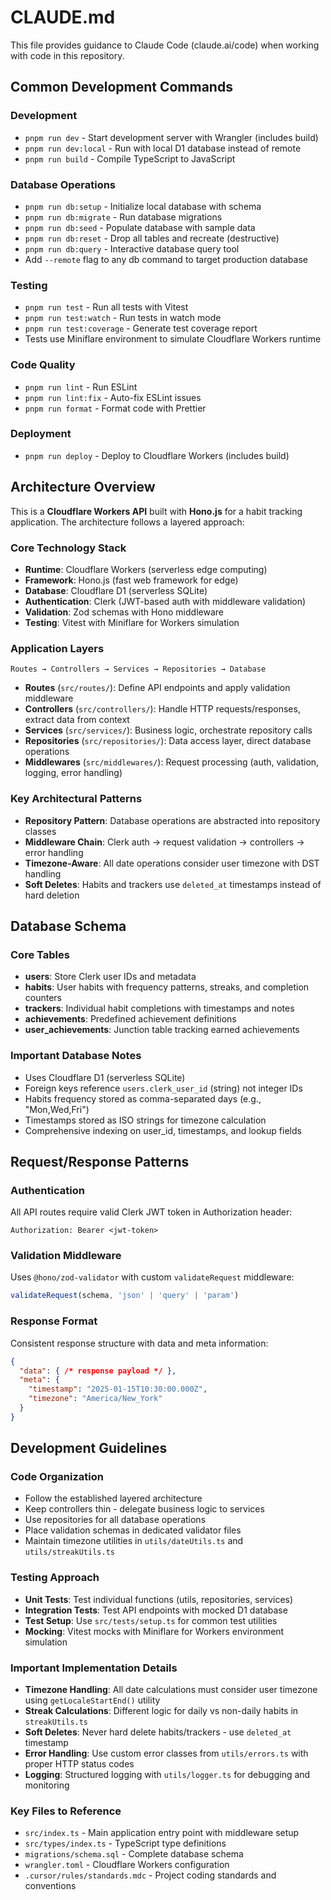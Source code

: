 # CLAUDE.md

This file provides guidance to Claude Code (claude.ai/code) when working with code in this repository.

## Common Development Commands

### Development
- `pnpm run dev` - Start development server with Wrangler (includes build)
- `pnpm run dev:local` - Run with local D1 database instead of remote
- `pnpm run build` - Compile TypeScript to JavaScript

### Database Operations
- `pnpm run db:setup` - Initialize local database with schema
- `pnpm run db:migrate` - Run database migrations 
- `pnpm run db:seed` - Populate database with sample data
- `pnpm run db:reset` - Drop all tables and recreate (destructive)
- `pnpm run db:query` - Interactive database query tool
- Add `--remote` flag to any db command to target production database

### Testing
- `pnpm run test` - Run all tests with Vitest
- `pnpm run test:watch` - Run tests in watch mode
- `pnpm run test:coverage` - Generate test coverage report
- Tests use Miniflare environment to simulate Cloudflare Workers runtime

### Code Quality
- `pnpm run lint` - Run ESLint
- `pnpm run lint:fix` - Auto-fix ESLint issues
- `pnpm run format` - Format code with Prettier

### Deployment
- `pnpm run deploy` - Deploy to Cloudflare Workers (includes build)

## Architecture Overview

This is a **Cloudflare Workers API** built with **Hono.js** for a habit tracking application. The architecture follows a layered approach:

### Core Technology Stack
- **Runtime**: Cloudflare Workers (serverless edge computing)
- **Framework**: Hono.js (fast web framework for edge)
- **Database**: Cloudflare D1 (serverless SQLite)
- **Authentication**: Clerk (JWT-based auth with middleware validation)
- **Validation**: Zod schemas with Hono middleware
- **Testing**: Vitest with Miniflare for Workers simulation

### Application Layers
```
Routes → Controllers → Services → Repositories → Database
```

- **Routes** (`src/routes/`): Define API endpoints and apply validation middleware
- **Controllers** (`src/controllers/`): Handle HTTP requests/responses, extract data from context
- **Services** (`src/services/`): Business logic, orchestrate repository calls
- **Repositories** (`src/repositories/`): Data access layer, direct database operations
- **Middlewares** (`src/middlewares/`): Request processing (auth, validation, logging, error handling)

### Key Architectural Patterns
- **Repository Pattern**: Database operations are abstracted into repository classes
- **Middleware Chain**: Clerk auth → request validation → controllers → error handling  
- **Timezone-Aware**: All date operations consider user timezone with DST handling
- **Soft Deletes**: Habits and trackers use `deleted_at` timestamps instead of hard deletion

## Database Schema

### Core Tables
- **users**: Store Clerk user IDs and metadata
- **habits**: User habits with frequency patterns, streaks, and completion counters  
- **trackers**: Individual habit completions with timestamps and notes
- **achievements**: Predefined achievement definitions
- **user_achievements**: Junction table tracking earned achievements

### Important Database Notes
- Uses Cloudflare D1 (serverless SQLite)
- Foreign keys reference `users.clerk_user_id` (string) not integer IDs
- Habits frequency stored as comma-separated days (e.g., "Mon,Wed,Fri")  
- Timestamps stored as ISO strings for timezone calculation
- Comprehensive indexing on user_id, timestamps, and lookup fields

## Request/Response Patterns

### Authentication
All API routes require valid Clerk JWT token in Authorization header:
```
Authorization: Bearer <jwt-token>
```

### Validation Middleware 
Uses `@hono/zod-validator` with custom `validateRequest` middleware:
```typescript
validateRequest(schema, 'json' | 'query' | 'param')
```

### Response Format
Consistent response structure with data and meta information:
```json
{
  "data": { /* response payload */ },
  "meta": {
    "timestamp": "2025-01-15T10:30:00.000Z", 
    "timezone": "America/New_York"
  }
}
```

## Development Guidelines

### Code Organization
- Follow the established layered architecture
- Keep controllers thin - delegate business logic to services
- Use repositories for all database operations
- Place validation schemas in dedicated validator files
- Maintain timezone utilities in `utils/dateUtils.ts` and `utils/streakUtils.ts`

### Testing Approach  
- **Unit Tests**: Test individual functions (utils, repositories, services)
- **Integration Tests**: Test API endpoints with mocked D1 database
- **Test Setup**: Use `src/tests/setup.ts` for common test utilities
- **Mocking**: Vitest mocks with Miniflare for Workers environment simulation

### Important Implementation Details
- **Timezone Handling**: All date calculations must consider user timezone using `getLocaleStartEnd()` utility
- **Streak Calculations**: Different logic for daily vs non-daily habits in `streakUtils.ts`
- **Soft Deletes**: Never hard delete habits/trackers - use `deleted_at` timestamp
- **Error Handling**: Use custom error classes from `utils/errors.ts` with proper HTTP status codes
- **Logging**: Structured logging with `utils/logger.ts` for debugging and monitoring

### Key Files to Reference
- `src/index.ts` - Main application entry point with middleware setup
- `src/types/index.ts` - TypeScript type definitions 
- `migrations/schema.sql` - Complete database schema
- `wrangler.toml` - Cloudflare Workers configuration
- `.cursor/rules/standards.mdc` - Project coding standards and conventions